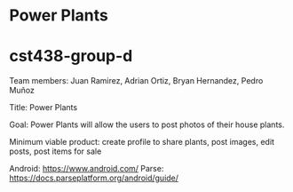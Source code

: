 # Power Plants

# cst438-group-d

Team members: Juan Ramirez, Adrian Ortiz, Bryan Hernandez, Pedro Muñoz

Title: Power Plants

Goal: Power Plants will allow the users to post photos of their house plants.

Minimum viable product: create profile to share plants, post images, edit posts, post items for sale

Android: https://www.android.com/
Parse: https://docs.parseplatform.org/android/guide/
